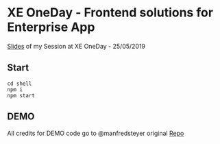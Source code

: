 # XE OneDay - Frontend solutions for Enterprise App

[Slides](slides.pdf) of my Session at XE OneDay - 25/05/2019

## Start

```
cd shell
npm i
npm start
```

## DEMO

All credits for DEMO code go to @manfredsteyer original [Repo](https://github.com/manfredsteyer/Angular_MicroApps_Different_Technologies)
